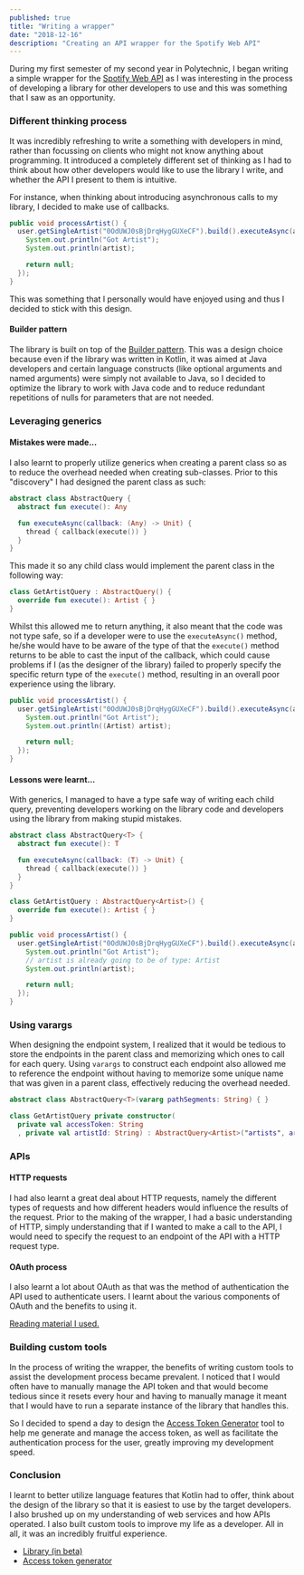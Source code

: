 ```yaml
---
published: true
title: "Writing a wrapper"
date: "2018-12-16"
description: "Creating an API wrapper for the Spotify Web API"
---
```

During my first semester of my second year in Polytechnic, I began writing a simple wrapper for the [Spotify Web API](https://developer.spotify.com/documentation/web-api/quick-start/) as I was interesting in the process of developing a 
library for other developers to use and this was something that I saw as an opportunity. 

### Different thinking process
It was incredibly refreshing to write a something with developers in mind, rather than focussing on clients who might
not know anything about programming. It introduced a completely different set of thinking as I had to think about how
other developers would like to use the library I write, and whether the API I present to them is intuitive.

For instance, when thinking about introducing asynchronous calls to my library, I decided to make use of callbacks.

```java
public void processArtist() {
  user.getSingleArtist("0OdUWJ0sBjDrqHygGUXeCF").build().executeAsync(artist -> {
    System.out.println("Got Artist");
    System.out.println(artist);

    return null;
  });
}
```

This was something that I personally would have enjoyed using and thus I decided to stick with this design.

#### Builder pattern
The library is built on top of the [Builder pattern](https://dzone.com/articles/design-patterns-the-builder-pattern).
This was a design choice because even if the library was written in Kotlin, it was aimed at Java developers and certain
language constructs (like optional arguments and named arguments) were simply not available to Java, so I decided to 
optimize the library to work with Java code and to reduce redundant repetitions of nulls for parameters that are not 
needed.

### Leveraging generics
#### Mistakes were made...
I also learnt to properly utilize generics when creating a parent class so as to reduce the overhead needed when creating
sub-classes. Prior to this "discovery" I had designed the parent class as such:

```kotlin
abstract class AbstractQuery {
  abstract fun execute(): Any

  fun executeAsync(callback: (Any) -> Unit) {
    thread { callback(execute()) }
  }
} 
```

This made it so any child class would implement the parent class in the following way:

```kotlin
class GetArtistQuery : AbstractQuery() {
  override fun execute(): Artist { }
}
``` 

Whilst this allowed me to return anything, it also meant that the code was not type safe, so if a developer were to use 
the `executeAsync()` method, he/she would have to be aware of the type of that the `execute()` method returns to be able 
to cast the input of the callback, which could cause problems if I (as the designer of the library) failed to properly
specify the specific return type of the `execute()` method, resulting in an overall poor experience using the library.

```java
public void processArtist() {
  user.getSingleArtist("0OdUWJ0sBjDrqHygGUXeCF").build().executeAsync(artist -> {
    System.out.println("Got Artist");
    System.out.println((Artist) artist);

    return null;
  });
}
```

#### Lessons were learnt...
With generics, I managed to have a type safe way of writing each child query, preventing developers working on the 
library code and developers using the library from making stupid mistakes.

```kotlin
abstract class AbstractQuery<T> {
  abstract fun execute(): T

  fun executeAsync(callback: (T) -> Unit) {
    thread { callback(execute()) }
  }
}

class GetArtistQuery : AbstractQuery<Artist>() {
  override fun execute(): Artist { }
}
```

```java
public void processArtist() {
  user.getSingleArtist("0OdUWJ0sBjDrqHygGUXeCF").build().executeAsync(artist -> {
    System.out.println("Got Artist");
    // artist is already going to be of type: Artist
    System.out.println(artist);

    return null;
  });
}
```

### Using varargs
When designing the endpoint system, I realized that it would be tedious to store the endpoints in the parent class and 
memorizing which ones to call for each query. Using `varargs` to construct each endpoint also allowed me to reference
the endpoint without having to memorize some unique name that was given in a parent class, effectively reducing the 
overhead needed.

```kotlin
abstract class AbstractQuery<T>(vararg pathSegments: String) { }

class GetArtistQuery private constructor(
  private val accessToken: String
  , private val artistId: String) : AbstractQuery<Artist>("artists", artistId) { }
```

### APIs
#### HTTP requests
I had also learnt a great deal about HTTP requests, namely the different types of requests and how different headers
would influence the results of the request. Prior to the making of the wrapper, I had a basic understanding of HTTP,
simply understanding that if I wanted to make a call to the API, I would need to specify the request to an endpoint of
the API with a HTTP request type.

#### OAuth process
I also learnt a lot about OAuth as that was the method of authentication the API used to authenticate users. I learnt
about the various components of OAuth and the benefits to using it.

[Reading material I used.](https://oauth.net/articles/authentication/)

### Building custom tools
In the process of writing the wrapper, the benefits of writing custom tools to assist the development process became
prevalent. I noticed that I would often have to manually manage the API token and that would become tedious since it 
resets every hour and having to manually manage it meant that I would have to run a separate instance of the library 
that handles this. 

So I decided to spend a day to design the [Access Token Generator](https://github.com/woojiahao/spotify-access-token-generator)
tool to help me generate and manage the access token, as well as facilitate the authentication process for the user, 
greatly improving my development speed.

### Conclusion
I learnt to better utilize language features that Kotlin had to offer, think about the design of the library so that 
it is easiest to use by the target developers. I also brushed up on my understanding of web services and how APIs 
operated. I also built custom tools to improve my life as a developer. All in all, it was an incredibly fruitful 
experience.

* [Library (in beta)](https://github.com/woojiahao/java-spotify-wrapper)
* [Access token generator](https://github.com/woojiahao/spotify-access-token-generator)
